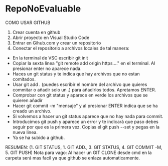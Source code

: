 # RepoNoEvaluable
COMO USAR GITHUB
1. Crear cuenta en github
2. Abrir proyecto en Visual Studio Code
3. Entrar en Gihub.com y crear un repositorio
4. Conectar  el repositorio a archivos locales de tal manera:
- En la terminal de VSC escribir git init
- Copiar la sexta linea "git remote add origin https...." en el terminal. Al presionar enter no aparece nada.
- Haces un git status y te indica que hay archivos que no estan comitados.
- Usar git add . (puedes escribir el nombre del archivo que quieres commitar o añadir solo un .) para añadirlos todos. Apretamos ENTER.
- Comprobar con git status y aparece en verde los archivos que se quieren añadir
- Hacer git commit -m "mensaje" y al presionar ENTER indica que se ha creado un archivo.
- Si volvemos a hacer un git status aparece que no hay nada para commit.
- Introducimos git push y aparece un error y te indicará que paso debes seguir por que es la primera vez. Copias el git push --set y pegas en la nueva linea.
- Ya se ha subido a github.

RESUMEN:
(1. GIT STATUS, 1. GIT ADD., 3. GIT STATUS, 4. GIT COMMIT -M, 5. GIT PUSH)
 Nota para vago: Al hacer un GIT CLONE desde cmd en la carpeta será mas facil ya que github se enlaza automaticamente.